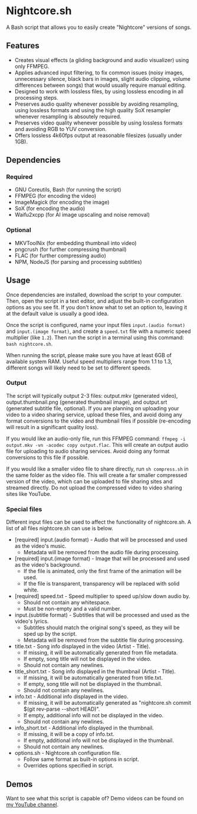 # Nightcore.sh
A Bash script that allows you to easily create "Nightcore" versions of songs.

## Features
- Creates visual effects (a gliding background and audio visualizer) using only FFMPEG.
- Applies advanced input filtering, to fix common issues (noisy images, unnecessary silence, black bars in images, slight audio clipping, volume differences between songs) that would usually require manual editing.
- Designed to work with lossless files, by using lossless encoding in all processing steps.
- Preserves audio quality whenever possible by avoiding resampling, using lossless formats and using the high quality SoX resampler whenever resampling is absoutely required.
- Preserves video quality whenever possible by using lossless formats and avoiding RGB to YUV conversion.
- Offers lossless 4k60fps output at reasonable filesizes (usually under 1GB).

## Dependencies
### Required
- GNU Coreutils, Bash (for running the script)
- FFMPEG (for encoding the video)
- ImageMagick (for encoding the image)
- SoX (for encoding the audio)
- Waifu2xcpp (for AI image upscaling and noise removal)
### Optional
- MKVToolNix (for embedding thumbnail into video)
- pngcrush (for further compressing thumbnail)
- FLAC (for further compressing audio)
- NPM, NodeJS (for parsing and processing subtitles)

## Usage
Once dependencies are installed, download the script to your computer. Then, open the script in a text editor, and adjust the built-in configuration options as you see fit. If you don't know what to set an option to, leaving it at the default value is usually a good idea.

Once the script is configured, name your input files `input.(audio format)` and `input.(image format)`, and create a `speed.txt` file with a numeric speed multiplier (like `1.2`). Then run the script in a terminal using this command: `bash nightcore.sh`.

When running the script, please make sure you have at least 6GB of available system RAM.
Useful speed multipliers range from 1.1 to 1.3, different songs will likely need to be set to different speeds.

### Output
The script will typically output 2-3 files: output.mkv (generated video), output.thumbnail.png (generated thumbnail image), and output.srt (generated subtitle file, optional). If you are planning on uploading your video to a video sharing service, upload these files, and avoid doing any format conversions to the video and thumbnail files if possible (re-encoding will result in a significant quality loss).

If you would like an audio-only file, run this FFMPEG command: `ffmpeg -i output.mkv -vn -acodec copy output.flac`. This will create an output audio file for uploading to audio sharing services. Avoid doing any format conversions to this file if possible.

If you would like a smaller video file to share directly, run `sh compress.sh` in the same folder as the video file. This will create a far smaller compressed version of the video, which can be uploaded to file sharing sites and streamed directly. Do not upload the compressed video to video sharing sites like YouTube.

### Special files
Different input files can be used to affect the functionality of nightcore.sh. A list of all files nightcore.sh can use is below.
- \[required\] input.(audio format) - Audio that will be processed and used as the video's music.
  - Metadata will be removed from the audio file during processing.
- \[required\] input.(image format) - Image that will be processed and used as the video's background.
  - If the file is animated, only the first frame of the animation will be used.
  - If the file is transparent, transparency will be replaced with solid white.
- \[required\] speed.txt - Speed multiplier to speed up/slow down audio by.
  - Should not contain any whitespace.
  - Must be non-empty and a valid number.
- input.(subtitle format) - Subtitles that will be processed and used as the video's lyrics.
  - Subtitles should match the original song's speed, as they will be sped up by the script.
  - Metadata will be removed from the subtitle file during processing.
- title.txt - Song info displayed in the video (Artist - Title).
  - If missing, it will be automatically generated from file metadata.
  - If empty, song title will not be displayed in the video.
  - Should not contain any newlines.
- title_short.txt - Song info displayed in the thumbnail (Artist - Title).
  - If missing, it will be automatically generated from title.txt.
  - If empty, song title will not be displayed in the thumbnail.
  - Should not contain any newlines.
- info.txt - Additional info displayed in the video.
  - If missing, it will be automatically generated as "nightcore.sh commit $(git rev-parse --short HEAD)".
  - If empty, additional info will not be displayed in the video.
  - Should not contain any newlines.
- info_short.txt - Additional info displayed in the thumbnail.
  - If missing, it will be a copy of info.txt.
  - If empty, additional info will not be displayed in the thumbnail.
  - Should not contain any newlines.
- options.sh - Nightcore.sh configuration file.
  - Follow same format as built-in options in script.
  - Overrides options specified in script.

## Demos
Want to see what this script is capable of? Demo videos can be found on [my YouTube channel](https://www.youtube.com/channel/UCbgvvnk-Tb_ixyj7UDWnXaQ).
